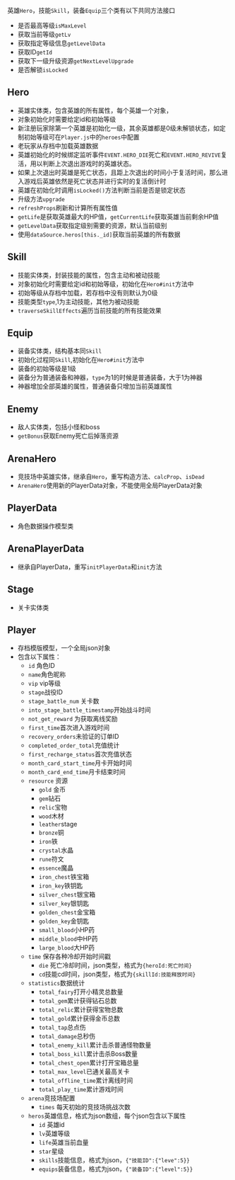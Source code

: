 

英雄`Hero`，技能`Skill`，装备`Equip`三个类有以下共同方法接口

* 是否最高等级`isMaxLevel`
* 获取当前等级`getLv`
* 获取指定等级信息`getLevelData`
* 获取ID`getId`
* 获取下一级升级资源`getNextLevelUpgrade`
* 是否解锁`isLocked`


## Hero

* 英雄实体类，包含英雄的所有属性，每个英雄一个对象，
* 对象初始化时需要给定id和初始等级
* 新注册玩家除第一个英雄是初始化一级，其余英雄都是0级未解锁状态，如定制初始等级可在`Player.js`中的`heroes`中配置
* 老玩家从存档中加载英雄数据
* 英雄初始化的时候绑定监听事件`EVENT.HERO_DIE`死亡和`EVENT.HERO_REVIVE`复活，用以判断上次退出游戏时的英雄状态。
* 如果上次退出时英雄是死亡状态，且距上次退出的时间小于复活时间，那么进入游戏后英雄依然是死亡状态并进行实时的复活倒计时
* 英雄在初始化时调用`isLocked()`方法判断当前是否是锁定状态
* 升级方法`upgrade`
* `refreshProps`刷新和计算所有属性值
* `getLife`是获取英雄最大的HP值，`getCurrentLife`获取英雄当前剩余HP值
* `getLevelData`获取指定级别需要的资源，默认当前级别
* 使用`dataSource.heros[this._id]`获取当前英雄的所有数据


## Skill
* 技能实体类，封装技能的属性，包含主动和被动技能
* 对象初始化时需要给定id和初始等级，初始化在`Hero#init`方法中
* 初始等级从存档中加载，若存档中没有则默认为0级
* 技能类型`type`,1为主动技能，其他为被动技能
* `traverseSkillEffects`遍历当前技能的所有技能效果

## Equip
* 装备实体类，结构基本同`Skill`
* 初始化过程同`Skill`,初始化在`Hero#init`方法中
* 装备的初始等级是1级
* 装备分为普通装备和神器，`type`为1的时候是普通装备，大于1为神器
* 神器增加全部英雄的属性，普通装备只增加当前英雄属性

## Enemy
* 敌人实体类，包括小怪和boss
* `getBonus`获取Enemy死亡后掉落资源


## ArenaHero
* 竞技场中英雄实体，继承自`Hero`，重写构造方法、`calcProp`、`isDead`
* `ArenaHero`使用新的PlayerData对象，不能使用全局PlayerData对象

## PlayerData
* 角色数据操作模型类

## ArenaPlayerData
* 继承自PlayerData，重写`initPlayerData`和`init`方法

## Stage
* 关卡实体类

## Player
* 存档模版模型，一个全局json对象
* 包含以下属性：
  * `id` 角色ID
  * `name`角色昵称
  * `vip` vip等级
  * `stage`战役ID
  * `stage_battle_num` 关卡数
  * `into_stage_battle_timestamp`开始战斗时间 
  * `not_get_reward` 为获取离线奖励
  * `first_time`首次进入游戏时间
  * `recovery_orders`未验证的订单ID
  * `completed_order_total`充值统计
  * `first_recharge_status`首次充值状态
  * `month_card_start_time`月卡开始时间
  * `month_card_end_time`月卡结束时间
  * `resource` 资源
    * `gold` 金币
    * `gem`钻石
    * `relic`宝物
    * `wood`木材
    * `leather`stage
    * `bronze`铜
    * `iron`铁
    * `crystal`水晶
    * `rune`符文
    * `essence`魔晶
    * `iron_chest`铁宝箱
    * `iron_key`铁钥匙
    * `silver_chest`银宝箱
    * `silver_key`银钥匙
    * `golden_chest`金宝箱
    * `golden_key`金钥匙
    * `small_blood`小HP药
    * `middle_blood`中HP药
    * `large_blood`大HP药
  * `time` 保存各种冷却开始时间戳
    * `die` 死亡冷却时间，json类型，格式为`{heroId:死亡时间}`
    * `cd`技能cd时间，json类型，格式为`{skillId:技能释放时间}`
  * `statistics`数据统计
    * `total_fairy`打开小精灵总数量
    * `total_gem`累计获得钻石总数
    * `total_relic`累计获得宝物总数
    * `total_gold`累计获得金币总数
    * `total_tap`总点伤
    * `total_damage`总秒伤
    * `total_enemy_kill`累计击杀普通怪物数量
    * `total_boss_kill`累计击杀Boss数量
    * `total_chest_open`累计打开宝箱总量
    * `total_max_level`已通关最高关卡
    * `total_offline_time`累计离线时间
    * `total_play_time`累计游戏时间
  * `arena`竞技场配置
    * `times` 每天初始的竞技场挑战次数
  * `heros`英雄信息，格式为json数组，每个json包含以下属性
    * `id` 英雄id
    * `lv`英雄等级
    * `life`英雄当前血量
    * `star`星级
    * `skills`技能信息，格式为json，`{"技能ID":{"leve":5}}`
    * `equips`装备信息，格式为json，`{"装备ID":{"level":5}}`
